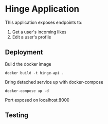 # Hinge Application

This application exposes endpoints to:
1. Get a user's incoming likes
2. Edit a user's profile

## Deployment

Build the docker image 

`docker build -t hinge-api .`

Bring detached service up with docker-compose

`docker-compose up -d`

Port exposed on localhost:8000

## Testing

